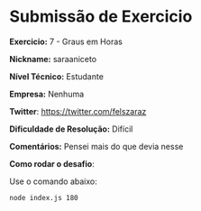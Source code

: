 # Submissão de Exercicio

**Exercicio:** 7 - Graus em Horas

**Nickname:** saraaniceto

**Nível Técnico:** Estudante

**Empresa:** Nenhuma

**Twitter**: https://twitter.com/felszaraz

**Dificuldade de Resolução:** Difícil

**Comentários:**
Pensei mais do que devia nesse

**Como rodar o desafio**: 

Use o comando abaixo: 
```bash
node index.js 180
```